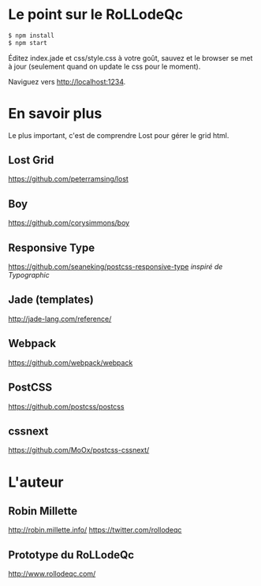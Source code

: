 # Le point sur le RoLLodeQc

```sh
$ npm install
$ npm start
```

Éditez index.jade et css/style.css à votre goût, sauvez et le browser
se met à jour (seulement quand on update le css pour le moment).

Naviguez vers <http://localhost:1234>.

# En savoir plus
Le plus important, c'est de comprendre Lost pour gérer le grid html.

## Lost Grid
<https://github.com/peterramsing/lost>

## Boy
<https://github.com/corysimmons/boy>

## Responsive Type
<https://github.com/seaneking/postcss-responsive-type> *inspiré de Typographic*

## Jade (templates)
<http://jade-lang.com/reference/>

## Webpack
<https://github.com/webpack/webpack>

## PostCSS
<https://github.com/postcss/postcss>

## cssnext
<https://github.com/MoOx/postcss-cssnext/>

# L'auteur
## Robin Millette
<http://robin.millette.info/> <https://twitter.com/rollodeqc>

## Prototype du RoLLodeQc
<http://www.rollodeqc.com/>

